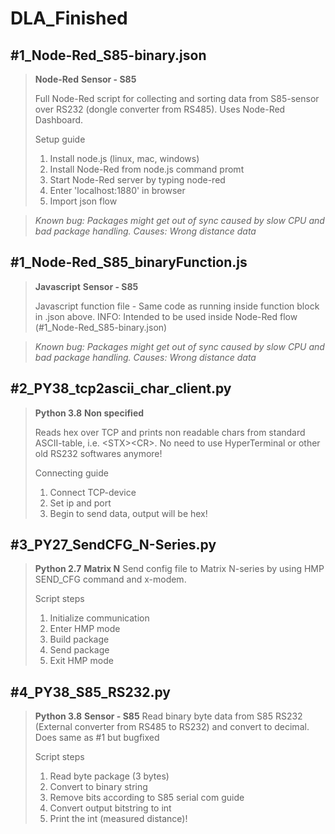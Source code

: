 # DLA_Finished

## #1_Node-Red_S85-binary.json
> **Node-Red**
> **Sensor - S85**<br>
>
> Full Node-Red script for collecting and sorting data from S85-sensor over RS232 (dongle converter from RS485). Uses Node-Red Dashboard.
>
> Setup guide
> 1. Install node.js (linux, mac, windows)
> 2. Install Node-Red from node.js command promt
> 3. Start Node-Red server by typing node-red
> 4. Enter 'localhost:1880' in browser
> 5. Import json flow

> *Known bug: Packages might get out of sync caused by slow CPU and bad package handling.*
> *Causes: Wrong distance data*

## #1_Node-Red_S85_binaryFunction.js
> **Javascript**
> **Sensor - S85**
>
> Javascript function file - Same code as running inside function block in .json above.
> INFO: Intended to be used inside Node-Red flow (#1_Node-Red_S85-binary.json)

> *Known bug: Packages might get out of sync caused by slow CPU and bad package handling.*
> *Causes: Wrong distance data*

## #2_PY38_tcp2ascii_char_client.py
> **Python 3.8**
> **Non specified**
>
> Reads hex over TCP and prints non readable chars from standard ASCII-table, i.e. \<STX\>\<CR\>. No need to use HyperTerminal or other old RS232 softwares anymore!
>
> Connecting guide
> 1. Connect TCP-device
> 2. Set ip and port
> 3. Begin to send data, output will be hex!

## #3_PY27_SendCFG_N-Series.py
> **Python 2.7**
> **Matrix N**
> Send config file to Matrix N-series by using HMP SEND_CFG command and x-modem.
>
> Script steps
> 1. Initialize communication
> 2. Enter HMP mode
> 3. Build package
> 4. Send package
> 5. Exit HMP mode

## #4_PY38_S85_RS232.py
> **Python 3.8**
> **Sensor - S85**
> Read binary byte data from S85 RS232 (External converter from RS485 to RS232) and convert to decimal. Does same as #1 but bugfixed
>
> Script steps
> 1. Read byte package (3 bytes)
> 2. Convert to binary string
> 3. Remove bits according to S85 serial com guide
> 4. Convert output bitstring to int
> 5. Print the int (measured distance)!
